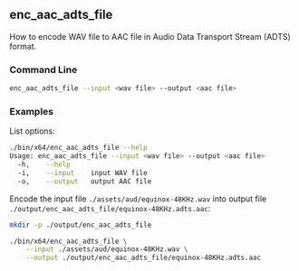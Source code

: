 ## enc_aac_adts_file

How to encode WAV file to AAC file in Audio Data Transport Stream (ADTS) format.

### Command Line

```sh
enc_aac_adts_file --input <wav file> --output <aac file>
```

###	Examples

List options:

```sh
./bin/x64/enc_aac_adts_file --help
Usage: enc_aac_adts_file --input <wav file> --output <aac file>
  -h,    --help
  -i,    --input    input WAV file
  -o,    --output   output AAC file
```

Encode the input file `./assets/aud/equinox-48KHz.wav` into output file `./output/enc_aac_adts_file/equinox-48KHz.adts.aac`:

```sh
mkdir -p ./output/enc_aac_adts_file

./bin/x64/enc_aac_adts_file \
    --input ./assets/aud/equinox-48KHz.wav \
    --output ./output/enc_aac_adts_file/equinox-48KHz.adts.aac
```
